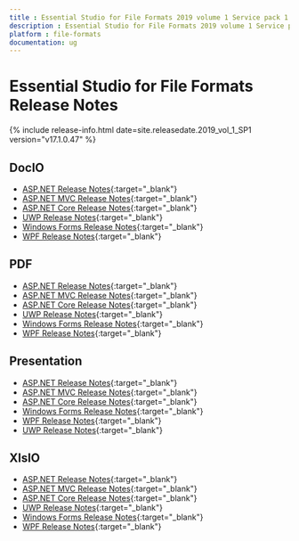 ```yaml
---
title : Essential Studio for File Formats 2019 volume 1 Service pack 1 Release Notes  
description : Essential Studio for File Formats 2019 volume 1 Service pack 1 Release Notes  
platform : file-formats
documentation: ug
---
```


# Essential Studio for File Formats  Release Notes  

{% include release-info.html date=site.releasedate.2019_vol_1_SP1 version="v17.1.0.47" %} 

## DocIO

* [ASP.NET Release Notes](/aspnet/release-notes/v17.1.0.47#docio){:target="_blank"}
* [ASP.NET MVC Release Notes](/aspnetmvc/release-notes/v17.1.0.47#docio){:target="_blank"}
* [ASP.NET Core Release Notes](/aspnet-core/release-notes/v17.1.0.47#docio){:target="_blank"}
* [UWP Release Notes](/uwp/release-notes/v17.1.0.47#docio){:target="_blank"}
* [Windows Forms Release Notes](/windowsforms/release-notes/v17.1.0.47#docio){:target="_blank"}
* [WPF Release Notes](/wpf/release-notes/v17.1.0.47#docio){:target="_blank"}


## PDF

* [ASP.NET Release Notes](/aspnet/release-notes/v17.1.0.47#pdf){:target="_blank"}
* [ASP.NET MVC Release Notes](/aspnetmvc/release-notes/v17.1.0.47#pdf){:target="_blank"}
* [ASP.NET Core Release Notes](/aspnet-core/release-notes/v17.1.0.47#pdf){:target="_blank"}
* [UWP Release Notes](/uwp/release-notes/v17.1.0.47#pdf){:target="_blank"}
* [Windows Forms Release Notes](/windowsforms/release-notes/v17.1.0.47#pdf){:target="_blank"}
* [WPF Release Notes](/wpf/release-notes/v17.1.0.47#pdf){:target="_blank"}


## Presentation

* [ASP.NET Release Notes](/aspnet/release-notes/v17.1.0.47#presentation){:target="_blank"}
* [ASP.NET MVC Release Notes](/aspnetmvc/release-notes/v17.1.0.47#presentation){:target="_blank"}
* [ASP.NET Core Release Notes](/aspnet-core/release-notes/v17.1.0.47#presentation){:target="_blank"}
* [Windows Forms Release Notes](/windowsforms/release-notes/v17.1.0.47#presentation){:target="_blank"}
* [WPF Release Notes](/wpf/release-notes/v17.1.0.47#presentation){:target="_blank"}
* [UWP Release Notes](/uwp/release-notes/v17.1.0.47#presentation){:target="_blank"}


## XlsIO

* [ASP.NET Release Notes](/aspnet/release-notes/v17.1.0.47#xlsio){:target="_blank"}
* [ASP.NET MVC Release Notes](/aspnetmvc/release-notes/v17.1.0.47#xlsio){:target="_blank"}
* [ASP.NET Core Release Notes](/aspnet-core/release-notes/v17.1.0.47#xlsio){:target="_blank"}
* [UWP Release Notes](/uwp/release-notes/v17.1.0.47#xlsio){:target="_blank"}
* [Windows Forms Release Notes](/windowsforms/release-notes/v17.1.0.47#xlsio){:target="_blank"}
* [WPF Release Notes](/wpf/release-notes/v17.1.0.47#xlsio){:target="_blank"}